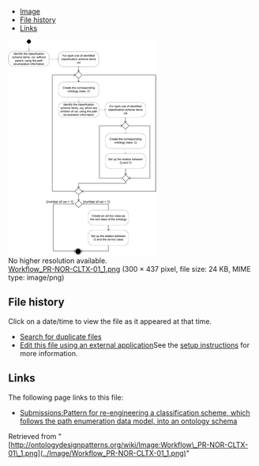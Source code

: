 * [Image](../Image/Workflow_PR-NOR-CLTX-01_1.png#file)
* [File history](../Image/Workflow_PR-NOR-CLTX-01_1.png#filehistory)
* [Links](../Image/Workflow_PR-NOR-CLTX-01_1.png#filelinks)

[![Image:Workflow PR-NOR-CLTX-01 1.png](../images/3/31/Workflow_PR-NOR-CLTX-01_1.png)](../images/3/31/Workflow_PR-NOR-CLTX-01_1.png)  
No higher resolution available.  
[Workflow\_PR-NOR-CLTX-01\_1.png](../images/3/31/Workflow_PR-NOR-CLTX-01_1.png)‎ (300 × 437 pixel, file size: 24 KB, MIME type: image/png)

## File history

Click on a date/time to view the file as it appeared at that time.



  
* [Search for duplicate files](http://ontologydesignpatterns.org/wiki/Special:FileDuplicateSearch/Workflow_PR-NOR-CLTX-01_1.png "Special:FileDuplicateSearch/Workflow PR-NOR-CLTX-01 1.png")
* [Edit this file using an external application](http://ontologydesignpatterns.org/wiki/index.php?title=Image:Workflow_PR-NOR-CLTX-01_1.png&action=edit&externaledit=true&mode=file "Image:Workflow PR-NOR-CLTX-01 1.png")See the [setup instructions](http://www.mediawiki.org/wiki/Manual:External_editors "http://www.mediawiki.org/wiki/Manual:External_editors") for more information.

## Links



The following page links to this file:


* [Submissions:Pattern for re-engineering a classification scheme, which follows the path enumeration data model, into an ontology schema](../Submissions/Pattern_for_re-engineering_a_classification_scheme,_which_follows_the_path_enumeration_data_model,_into_an_ontology_schema "Submissions:Pattern for re-engineering a classification scheme, which follows the path enumeration data model, into an ontology schema")


Retrieved from "[http://ontologydesignpatterns.org/wiki/Image:Workflow\_PR-NOR-CLTX-01\_1.png](../Image/Workflow_PR-NOR-CLTX-01_1.png)"
